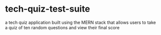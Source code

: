 # tech-quiz-test-suite
a tech quiz application built using the MERN stack that allows users to take a quiz of ten random questions and view their final score
